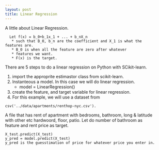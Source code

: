 ```yaml
---
layout: post
title: Linear Regression
---
```

    
  A little about Linear Regression. 
```  
  Let f(x) = b_0+b_1x_1 + ... + b_nX_n 
   * such that B_0, b_n are the coefficient and X_1 is what the features are. 
   * B_0 is when all the feature are zero after whatever 
   * features we want. 
   * F(x) is the target.
```
There are 5 steps to do a linear regression on Python with SCikit-learn.
 1. import the approprite estimastor class from scikit-learn.
 2. Instanteous a model. In this case we will do linear regression. 
    * model = LinearRegression()
 3. create the feature, and target variable for linear regression.
 4. For this example, we will use a dataset from 
```
csv('../data/apartments/renthop-nyc.csv'). 
```
A file that has rent of apartment with bedrooms, bathroom, long & latitude with other etc hardwoord, floor, patio. 
Let do number of bathroom as feature and rent price as target.
```
X_test.predict(X_test)
y_pred = model.predict(X_test)
y_pred is the guesstimation of price for whatever price you enter in.
```